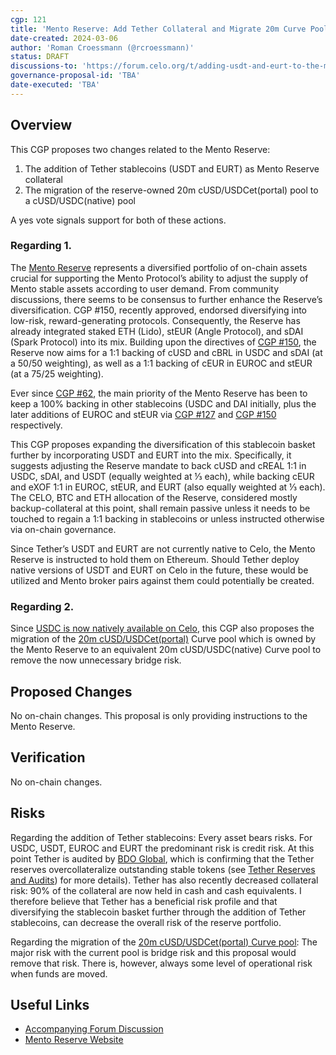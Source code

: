 ```yaml
---
cgp: 121
title: 'Mento Reserve: Add Tether Collateral and Migrate 20m Curve Pool'
date-created: 2024-03-06
author: 'Roman Croessmann (@rcroessmann)'
status: DRAFT
discussions-to: 'https://forum.celo.org/t/adding-usdt-and-eurt-to-the-mento-reserve/7490'
governance-proposal-id: 'TBA'
date-executed: 'TBA'
---
```

## Overview

This CGP proposes two changes related to the Mento Reserve:
1. The addition of Tether stablecoins (USDT and EURT) as Mento Reserve collateral
2. The migration of the reserve-owned 20m cUSD/USDCet(portal) pool to a cUSD/USDC(native) pool 

A yes vote signals support for both of these actions. 

### Regarding 1.
The [Mento Reserve](https://reserve.mento.org/) represents a diversified portfolio of on-chain assets crucial for supporting the Mento Protocol’s ability to adjust the supply of Mento stable assets according to user demand. From community discussions, there seems to be consensus to further enhance the Reserve’s diversification. CGP #150, recently approved, endorsed diversifying into low-risk, reward-generating protocols. Consequently, the Reserve has already integrated staked ETH (Lido), stEUR (Angle Protocol), and sDAI (Spark Protocol) into its mix. Building upon the directives of [CGP #150](https://celo.stake.id/#/proposal/150), the Reserve now aims for a 1:1 backing of cUSD and cBRL in USDC and sDAI (at a 50/50 weighting), as well as a 1:1 backing of cEUR in EUROC and stEUR (at a 75/25 weighting).

Ever since [CGP #62](https://celo.stake.id/#/proposal/62), the main priority of the Mento Reserve has been to keep a 100% backing in other stablecoins (USDC and DAI initially, plus the later additions of EUROC and stEUR via [CGP #127](https://celo.stake.id/#/proposal/127) and [CGP #150](https://celo.stake.id/#/proposal/150) respectively.

This CGP proposes expanding the diversification of this stablecoin basket further by incorporating USDT and EURT into the mix. Specifically, it suggests adjusting the Reserve mandate to back cUSD and cREAL 1:1 in USDC, sDAI, and USDT (equally weighted at ⅓ each), while backing cEUR and eXOF 1:1 in EUROC, stEUR, and EURT (also equally weighted at ⅓ each). The CELO, BTC and ETH allocation of the Reserve, considered mostly backup-collateral at this point, shall remain passive unless it needs to be touched to regain a 1:1 backing in stablecoins or unless instructed otherwise via on-chain governance.

Since Tether’s USDT and EURT are not currently native to Celo, the Mento Reserve is instructed to hold them on Ethereum. Should Tether deploy native versions of USDT and EURT on Celo in the future, these would be utilized and Mento broker pairs against them could potentially be created.

### Regarding 2. 
Since [USDC is now natively available on Celo](https://www.circle.com/blog/usdc-now-available-on-celo), this CGP also proposes the migration of the [20m cUSD/USDCet(portal)](https://curve.fi/#/celo/pools/factory-v2-35/deposit) Curve pool which is owned by the Mento Reserve to an equivalent 20m cUSD/USDC(native) Curve pool to remove the now unnecessary bridge risk.

## Proposed Changes

No on-chain changes. This proposal is only providing instructions to the Mento Reserve.

## Verification

No on-chain changes.

## Risks

Regarding the addition of Tether stablecoins: Every asset bears risks. For USDC, USDT, EUROC and EURT the predominant risk is credit risk. At this point Tether is audited by [BDO Global](https://www.bdo.global/), which is confirming that the Tether reserves overcollateralize outstanding stable tokens (see [Tether Reserves and Audits](https://tether.to/en/transparency/#usdt)) for more details). Tether has also recently decreased collateral risk: 90% of the collateral are now held in cash and cash equivalents. I therefore believe that Tether has a beneficial risk profile and that diversifying the stablecoin basket further through the addition of Tether stablecoins, can decrease the overall risk of the reserve portfolio.

Regarding the migration of the [20m cUSD/USDCet(portal) Curve pool](https://curve.fi/#/celo/pools/factory-v2-35/deposit): The major risk with the current pool is bridge risk and this proposal would remove that risk. There is, however, always some level of operational risk when funds are moved. 

## Useful Links

- [Accompanying Forum Discussion](https://forum.celo.org/t/adding-usdt-and-eurt-to-the-mento-reserve/7490)
- [Mento Reserve Website](https://reserve.mento.org/)

